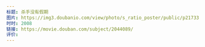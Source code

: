 ```yaml
---
标题: 杀手没有假期
图片: https://img3.doubanio.com/view/photo/s_ratio_poster/public/p2173386253.webp
时时: 2008
链接: https://movie.douban.com/subject/2044089/
评价:
---
```



